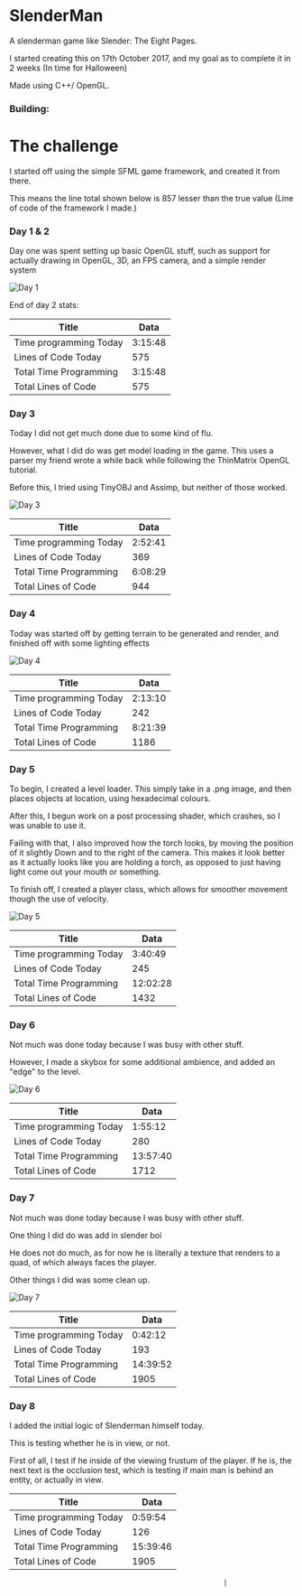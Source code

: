 # SlenderMan

A slenderman game like Slender: The Eight Pages.

I started creating this on 17th October 2017, and my goal as to complete it in 2 weeks (In time for Halloween)

Made using C++/ OpenGL.

### Building:
<coming soon>

# The challenge

I started off using the simple SFML game framework, and created it from there.

This means the line total shown below is 857 lesser than the true value (Line of code of the framework I made.)

### Day 1 & 2

Day one was spent setting up basic OpenGL stuff, such as support for actually drawing in OpenGL, 3D, an FPS camera, and a simple render system

![Day 1](https://i.imgur.com/KsXOV40.png)

End of day 2 stats:

| Title                  	| Data                                                       	|
|------------------------	|------------------------------------------------------------	|
| Time programming Today 	| 3:15:48                                                    	|
| Lines of Code Today    	| 575                                                           |
| Total Time Programming 	| 3:15:48                                                    	|
| Total Lines of Code    	| 575                                                           |

### Day 3

Today I did not get much done due to some kind of flu.

However, what I did do was get model loading in the game. This uses a parser my friend wrote a while back while following the ThinMatrix OpenGL tutorial.

Before this, I tried using TinyOBJ and Assimp, but neither of those worked.

![Day 3](https://i.imgur.com/vOuaSIT.png)

| Title                  	| Data                                                       	|
|------------------------	|------------------------------------------------------------	|
| Time programming Today 	| 2:52:41                                            	|
| Lines of Code Today    	| 369                                                           |
| Total Time Programming 	| 6:08:29                                                    	|
| Total Lines of Code    	| 944                                                           |

### Day 4

Today was started off by getting terrain to be generated and render, and finished off with some
lighting effects

![Day 4](https://i.imgur.com/fORH4A9.png)

| Title                  	| Data                                                       	|
|------------------------	|------------------------------------------------------------	|
| Time programming Today 	| 2:13:10                                                       |
| Lines of Code Today    	| 242                                                           |
| Total Time Programming 	| 8:21:39                                                    	|
| Total Lines of Code    	| 1186                                                           |


### Day 5

To begin, I created a level loader. This simply take in a .png image, and then places objects at
location, using hexadecimal colours.

After this, I begun work on a post processing shader, which crashes, so I was unable to use it.

Failing with that, I also improved how the torch looks, by moving the position of it slightly Down
and to the right of the camera. This makes it look better as it actually looks like you are
holding a torch, as opposed to just having light come out your mouth or something.

To finish off, I created a player class, which allows for smoother movement though the use of velocity.

![Day 5](https://i.imgur.com/FjCcsEQ.jpg)

| Title                  	| Data                                                       	|
|------------------------	|------------------------------------------------------------	|
| Time programming Today 	| 3:40:49                                                      |
| Lines of Code Today    	| 245                                                           |
| Total Time Programming 	| 12:02:28                                                    	|
| Total Lines of Code    	| 1432                                                           |


### Day 6

Not much was done today because I was busy with other stuff.

However, I made a skybox for some additional ambience, and added an "edge" to the level.

![Day 6](https://i.imgur.com/d4YW8cW.png)

| Title                  	| Data                                                       	|
|------------------------	|------------------------------------------------------------	|
| Time programming Today 	| 1:55:12                                                      |
| Lines of Code Today    	| 280                                                           |
| Total Time Programming 	| 13:57:40                                                    	|
| Total Lines of Code    	| 1712                                                           |


### Day 7

Not much was done today because I was busy with other stuff.

One thing I did do was add in slender boi

He does not do much, as for now he is literally a texture that renders to a quad, of which always
faces the player.

Other things I did was some clean up.

![Day 7](https://i.imgur.com/w6Uq1rD.jpg)

| Title                  	| Data                                                       	|
|------------------------	|------------------------------------------------------------	|
| Time programming Today 	| 0:42:12                                                      |
| Lines of Code Today    	| 193                                                   |
| Total Time Programming 	| 14:39:52                                                    	|
| Total Lines of Code    	| 1905                                                           |


### Day 8

I added the initial logic of Slenderman himself today.

This is testing whether he is in view, or not.

First of all, I test if he inside of the viewing frustum of the player. If he is, the next text is the occlusion test, which is testing if main man is behind an entity, or actually in view.

| Title                  	| Data                                                       	|
|------------------------	|------------------------------------------------------------	|
| Time programming Today 	| 0:59:54                                                      |
| Lines of Code Today    	| 126                                                   |
| Total Time Programming 	| 15:39:46                                                    	|
| Total Lines of Code    	| 1905                                                           |









                                                         |

